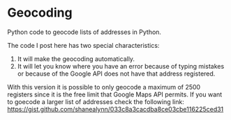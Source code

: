 # Geocoding
Python code to geocode lists of addresses in Python.  

The code I post here has two special characteristics:
1. It will make the geocoding automatically.
2. It will let you know where you have an error because of typing mistakes or because of the Google API does not have that address registered.


With this version it is possible to only geocode a maximum of 2500 registers since it is the free limit that Google Maps API permits.
If you want to goecode a larger list of addresses check the following link: https://gist.github.com/shanealynn/033c8a3cacdba8ce03cbe116225ced31 
